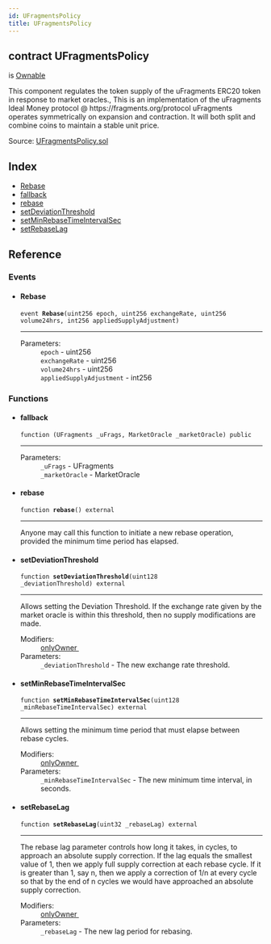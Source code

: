 ```yaml
---
id: UFragmentsPolicy
title: UFragmentsPolicy
---
```


<div class="contract-doc"><div class="contract"><h2 class="contract-header"><span class="contract-kind">contract</span> UFragmentsPolicy</h2><p class="base-contracts"><span>is</span> <a href="es_openzeppelin-solidity_contracts_ownership_Ownable.html">Ownable</a></p><p class="description">This component regulates the token supply of the uFragments ERC20 token in response to market oracles., This is an implementation of the uFragments Ideal Money protocol @ https://fragments.org/protocol uFragments operates symmetrically on expansion and contraction. It will both split and combine coins to maintain a stable unit price.</p><div class="source">Source: <a href="git+https://github.com/frgprotocol/uFragments/blob/v0.0.1/contracts/UFragmentsPolicy.sol" target="_blank">UFragmentsPolicy.sol</a></div></div><div class="index"><h2>Index</h2><ul><li><a href="UFragmentsPolicy.html#Rebase">Rebase</a></li><li><a href="UFragmentsPolicy.html#">fallback</a></li><li><a href="UFragmentsPolicy.html#rebase">rebase</a></li><li><a href="UFragmentsPolicy.html#setDeviationThreshold">setDeviationThreshold</a></li><li><a href="UFragmentsPolicy.html#setMinRebaseTimeIntervalSec">setMinRebaseTimeIntervalSec</a></li><li><a href="UFragmentsPolicy.html#setRebaseLag">setRebaseLag</a></li></ul></div><div class="reference"><h2>Reference</h2><div class="events"><h3>Events</h3><ul><li><div class="item event"><span id="Rebase" class="anchor-marker"></span><h4 class="name">Rebase</h4><div class="body"><code class="signature">event <strong>Rebase</strong><span>(uint256 epoch, uint256 exchangeRate, uint256 volume24hrs, int256 appliedSupplyAdjustment) </span></code><hr/><dl><dt><span class="label-parameters">Parameters:</span></dt><dd><div><code>epoch</code> - uint256</div><div><code>exchangeRate</code> - uint256</div><div><code>volume24hrs</code> - uint256</div><div><code>appliedSupplyAdjustment</code> - int256</div></dd></dl></div></div></li></ul></div><div class="functions"><h3>Functions</h3><ul><li><div class="item function"><span id="fallback" class="anchor-marker"></span><h4 class="name">fallback</h4><div class="body"><code class="signature">function <strong></strong><span>(UFragments _uFrags, MarketOracle _marketOracle) </span><span>public </span></code><hr/><dl><dt><span class="label-parameters">Parameters:</span></dt><dd><div><code>_uFrags</code> - UFragments</div><div><code>_marketOracle</code> - MarketOracle</div></dd></dl></div></div></li><li><div class="item function"><span id="rebase" class="anchor-marker"></span><h4 class="name">rebase</h4><div class="body"><code class="signature">function <strong>rebase</strong><span>() </span><span>external </span></code><hr/><div class="description"><p>Anyone may call this function to initiate a new rebase operation, provided the minimum time period has elapsed.</p></div></div></div></li><li><div class="item function"><span id="setDeviationThreshold" class="anchor-marker"></span><h4 class="name">setDeviationThreshold</h4><div class="body"><code class="signature">function <strong>setDeviationThreshold</strong><span>(uint128 _deviationThreshold) </span><span>external </span></code><hr/><div class="description"><p>Allows setting the Deviation Threshold. If the exchange rate given by the market oracle is within this threshold, then no supply modifications are made.</p></div><dl><dt><span class="label-modifiers">Modifiers:</span></dt><dd><a href="es_openzeppelin-solidity_contracts_ownership_Ownable.html#onlyOwner">onlyOwner </a></dd><dt><span class="label-parameters">Parameters:</span></dt><dd><div><code>_deviationThreshold</code> - The new exchange rate threshold.</div></dd></dl></div></div></li><li><div class="item function"><span id="setMinRebaseTimeIntervalSec" class="anchor-marker"></span><h4 class="name">setMinRebaseTimeIntervalSec</h4><div class="body"><code class="signature">function <strong>setMinRebaseTimeIntervalSec</strong><span>(uint128 _minRebaseTimeIntervalSec) </span><span>external </span></code><hr/><div class="description"><p>Allows setting the minimum time period that must elapse between rebase cycles.</p></div><dl><dt><span class="label-modifiers">Modifiers:</span></dt><dd><a href="es_openzeppelin-solidity_contracts_ownership_Ownable.html#onlyOwner">onlyOwner </a></dd><dt><span class="label-parameters">Parameters:</span></dt><dd><div><code>_minRebaseTimeIntervalSec</code> - The new minimum time interval, in seconds.</div></dd></dl></div></div></li><li><div class="item function"><span id="setRebaseLag" class="anchor-marker"></span><h4 class="name">setRebaseLag</h4><div class="body"><code class="signature">function <strong>setRebaseLag</strong><span>(uint32 _rebaseLag) </span><span>external </span></code><hr/><div class="description"><p>The rebase lag parameter controls how long it takes, in cycles, to approach an absolute supply correction. If the lag equals the smallest value of 1, then we apply full supply correction at each rebase cycle. If it is greater than 1, say n, then we apply a correction of 1/n at every cycle so that by the end of n cycles we would have approached an absolute supply correction.</p></div><dl><dt><span class="label-modifiers">Modifiers:</span></dt><dd><a href="es_openzeppelin-solidity_contracts_ownership_Ownable.html#onlyOwner">onlyOwner </a></dd><dt><span class="label-parameters">Parameters:</span></dt><dd><div><code>_rebaseLag</code> - The new lag period for rebasing.</div></dd></dl></div></div></li></ul></div></div></div>
